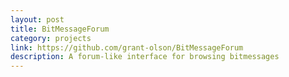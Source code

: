 ```yaml
---
layout: post
title: BitMessageForum
category: projects
link: https://github.com/grant-olson/BitMessageForum
description: A forum-like interface for browsing bitmessages
---
```


